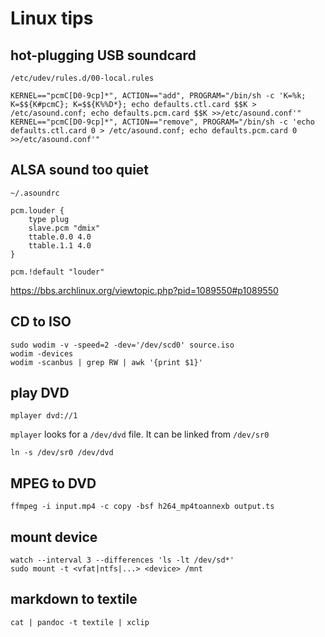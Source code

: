 Linux tips
==========

hot-plugging USB soundcard
--------------------------

`/etc/udev/rules.d/00-local.rules`

```
KERNEL=="pcmC[D0-9cp]*", ACTION=="add", PROGRAM="/bin/sh -c 'K=%k; K=$${K#pcmC}; K=$${K%%D*}; echo defaults.ctl.card $$K > /etc/asound.conf; echo defaults.pcm.card $$K >>/etc/asound.conf'"
KERNEL=="pcmC[D0-9cp]*", ACTION=="remove", PROGRAM="/bin/sh -c 'echo defaults.ctl.card 0 > /etc/asound.conf; echo defaults.pcm.card 0 >>/etc/asound.conf'"
```

ALSA sound too quiet
--------------------

`~/.asoundrc`

```
pcm.louder {
	type plug
	slave.pcm "dmix"
	ttable.0.0 4.0
	ttable.1.1 4.0
}

pcm.!default "louder"
```

https://bbs.archlinux.org/viewtopic.php?pid=1089550#p1089550

CD to ISO
---------

    sudo wodim -v -speed=2 -dev='/dev/scd0' source.iso
    wodim -devices
    wodim -scanbus | grep RW | awk '{print $1}'

play DVD
--------

    mplayer dvd://1

`mplayer` looks for a `/dev/dvd` file. It can be linked from `/dev/sr0`

    ln -s /dev/sr0 /dev/dvd
    
MPEG to DVD
-----------

    ffmpeg -i input.mp4 -c copy -bsf h264_mp4toannexb output.ts

mount device
------------

    watch --interval 3 --differences 'ls -lt /dev/sd*'
    sudo mount -t <vfat|ntfs|...> <device> /mnt

markdown to textile
-------------------

    cat | pandoc -t textile | xclip
